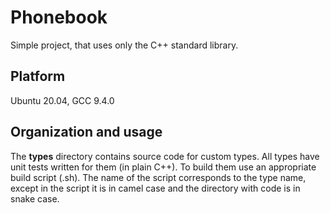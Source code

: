 # Phonebook

Simple project, that uses only the C++ standard library. 

## Platform

Ubuntu 20.04, GCC 9.4.0

## Organization and usage

The **types** directory contains source code for custom types. All types have unit tests written for them (in plain C++). To build them use an appropriate build script (.sh). The name of the script corresponds to the type name, except in the script it is in camel case and the directory with code is in snake case.
